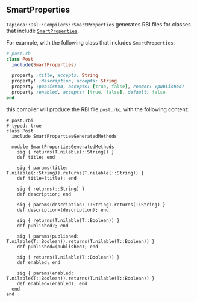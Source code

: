 ## SmartProperties

`Tapioca::Dsl::Compilers::SmartProperties` generates RBI files for classes that include
[`SmartProperties`](https://github.com/t6d/smart_properties).

For example, with the following class that includes `SmartProperties`:

~~~rb
# post.rb
class Post
  include(SmartProperties)

  property :title, accepts: String
  property! :description, accepts: String
  property :published, accepts: [true, false], reader: :published?
  property :enabled, accepts: [true, false], default: false
end
~~~

this compiler will produce the RBI file `post.rbi` with the following content:

~~~rbi
# post.rbi
# typed: true
class Post
  include SmartPropertiesGeneratedMethods

  module SmartPropertiesGeneratedMethods
    sig { returns(T.nilable(::String)) }
    def title; end

    sig { params(title: T.nilable(::String)).returns(T.nilable(::String)) }
    def title=(title); end

    sig { returns(::String) }
    def description; end

    sig { params(description: ::String).returns(::String) }
    def description=(description); end

    sig { returns(T.nilable(T::Boolean)) }
    def published?; end

    sig { params(published: T.nilable(T::Boolean)).returns(T.nilable(T::Boolean)) }
    def published=(published); end

    sig { returns(T.nilable(T::Boolean)) }
    def enabled; end

    sig { params(enabled: T.nilable(T::Boolean)).returns(T.nilable(T::Boolean)) }
    def enabled=(enabled); end
  end
end
~~~
